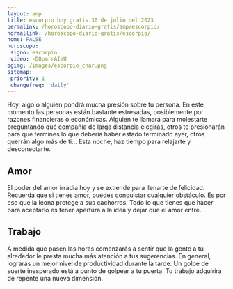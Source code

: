 ```yaml
---
layout: amp
title: escorpio hoy gratis 30 de julio del 2023 
permalink: /horoscopo-diario-gratis/amp/escorpio/
normallink: /horoscopo-diario-gratis/escorpio/
home: FALSE
horoscopo:
 signo: escorpio
 video: -DQpmrrAIeU
ogimg: /images/escorpio_char.png
sitemap:
 priority: 1
 changefreq: 'daily'
---
```



Hoy, algo o alguien pondrá mucha presión sobre tu persona. En este momento las personas están bastante estresadas, posiblemente por razones financieras o económicas. Alguien te llamará para molestarte preguntando qué compañía de larga distancia elegirás, otros te presionarán para que termines lo que debería haber estado terminado ayer, otros querrán algo más de ti... Esta noche, haz tiempo para relajarte y desconectarte.

## Amor

El poder del amor irradia hoy y se extiende para llenarte de felicidad. Recuerda que si tienes amor, puedes conquistar cualquier obstáculo. Es por eso que la leona protege a sus cachorros. Todo lo que tienes que hacer para aceptarlo es tener apertura a la idea y dejar que el amor entre.

## Trabajo

A medida que pasen las horas comenzarás a sentir que la gente a tu alrededor le presta mucha más atención a tus sugerencias. En general, lograrás un mejor nivel de productividad durante la tarde. Un golpe de suerte inesperado está a punto de golpear a tu puerta. Tu trabajo adquirirá de repente una nueva dimensión.